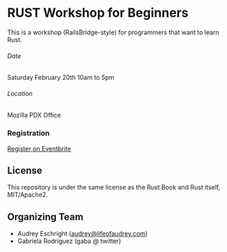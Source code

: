 # RUST Workshop for Beginners

This is a workshop (RailsBridge-style) for programmers that want to learn Rust.

###### Date

Saturday February 20th
10am to 5pm

###### Location

Mozilla PDX Office

### Registration

[Register on Eventbrite](https://www.eventbrite.com/e/rust-workshop-for-beginners-tickets-21138782668)

## License

This repository is under the same license as the Rust Book and Rust itself, MIT/Apache2.

## Organizing Team

- Audrey Eschright (audrey@lifeofaudrey.com)
- Gabriela Rodriguez (gaba @ twitter)
